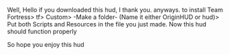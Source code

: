 Well, Hello if you downloaded this hud, I thank you. anyways. to install
Team Fortress> tf> Custom> -Make a folder- (Name it either OriginHUD or hud)>
Put both Scripts and Resources in the file you just made. Now this hud should function properly

So hope you enjoy this hud 

